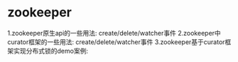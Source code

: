 # zookeeper
1.zookeeper原生api的一些用法:
    create/delete/watcher事件
2.zookeeper中curator框架的一些用法:
    create/delete/watcher事件
3.zookeeper基于curator框架实现分布式锁的demo案例:
